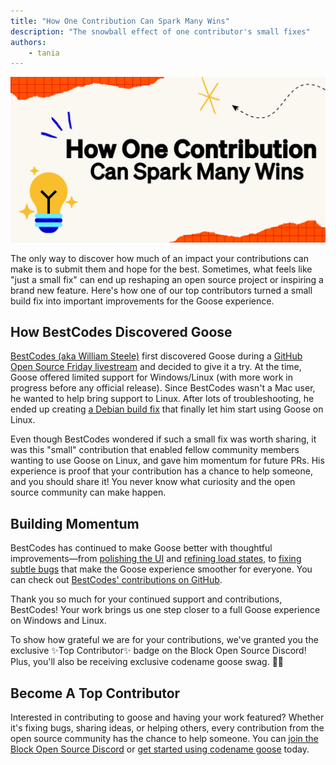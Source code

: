 ```yaml
---
title: "How One Contribution Can Spark Many Wins"
description: "The snowball effect of one contributor's small fixes"
authors: 
    - tania
---
```


![blog cover](bestcodes.png)

The only way to discover how much of an impact your contributions can make is to submit them and hope for the best. Sometimes, what feels like "just a small fix" can end up reshaping an open source project or inspiring a brand new feature. Here's how one of our top contributors turned a small build fix into important improvements for the Goose experience.

<!--truncate-->

## How BestCodes Discovered Goose

[BestCodes (aka William Steele)](https://bestcodes.dev/) first discovered Goose during a [GitHub Open Source Friday livestream](https://www.youtube.com/watch?v=O-zJJN-TkXc&ab_channel=AngieJones) and decided to give it a try. At the time, Goose offered limited support for Windows/Linux (with more work in progress before any official release). Since BestCodes wasn't a Mac user, he wanted to help bring support to Linux. After lots of troubleshooting, he ended up creating [a Debian build fix](https://github.com/block/goose/pull/2070) that finally let him start using Goose on Linux. 

Even though BestCodes wondered if such a small fix was worth sharing, it was this "small" contribution that enabled fellow community members wanting to use Goose on Linux, and gave him momentum for future PRs. His experience is proof that your contribution has a chance to help someone, and you should share it! You never know what curiosity and the open source community can make happen.

## Building Momentum

BestCodes has continued to make Goose better with thoughtful improvements—from [polishing the UI](https://github.com/block/goose/pull/2079) and [refining load states](https://github.com/block/goose/pull/2079), to [fixing subtle bugs](https://github.com/block/goose/pull/2279) that make the Goose experience smoother for everyone. You can check out [BestCodes' contributions on GitHub](https://github.com/block/goose/pulls?q=is%3Apr+is%3Aclosed+author%3AThe-Best-Codes).

Thank you so much for your continued support and contributions, BestCodes! Your work brings us one step closer to a full Goose experience on Windows and Linux.

To show how grateful we are for your contributions, we've granted you the exclusive ✨Top Contributor✨ badge on the Block Open Source Discord! Plus, you'll also be receiving exclusive codename goose swag. 👀🪿

## Become A Top Contributor
Interested in contributing to goose and having your work featured? Whether it's fixing bugs, sharing ideas, or helping others, every contribution from the open source community has the chance to help someone. You can [join the Block Open Source Discord](https://discord.gg/block-opensource) or [get started using codename goose](https://block.github.io/goose/) today.

<head>
  <meta property="og:title" content="How One Contribution Can Spark Many Wins" />
  <meta property="og:type" content="article" />
  <meta property="og:url" content="https://block.github.io/goose/blog/2025/04/14/community-atruelight4" />
  <meta property="og:description" content="The snowball effect of one contributor's fixes" />
  <meta property="og:image" content="https://block.github.io/goose/assets/images/bestcodes.png" />
  <meta name="twitter:card" content="summary_large_image" />
  <meta property="twitter:domain" content="block.github.io/goose" />
  <meta name="twitter:title" content="How One Contribution Can Spark Many Wins" />
  <meta name="twitter:description" content="The snowball effect of one contributor's small fixes" />
  <meta name="twitter:image" content="https://block.github.io/goose/assets/images/bestcodes.png" />
</head>
